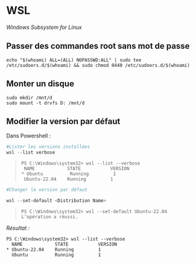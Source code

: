 # WSL
*Windows Subsystem for Linux*

## Passer des commandes root sans mot de passe  
```shell
echo "$(whoami) ALL=(ALL) NOPASSWD:ALL" | sudo tee /etc/sudoers.d/$(whoami) && sudo chmod 0440 /etc/sudoers.d/$(whoami)
```

## Monter un disque  

```shell
sudo mkdir /mnt/d
sudo mount -t drvfs D: /mnt/d
```

## Modifier la version par défaut  

Dans Powershell :  

```powershell
#Lister les versions installées  
wsl --list verbose  
```

>```
>PS C:\Windows\system32> wsl --list --verbose
>  NAME            STATE           VERSION
>* Ubuntu          Running         1
>  Ubuntu-22.04    Running         1
>```

```powershell
#Changer la version par défaut  

wsl --set-default <Distribution Name>  
```

>```
>PS C:\Windows\system32> wsl --set-default Ubuntu-22.04
>L’opération a réussi.
>```

*Résultat :*  

```
PS C:\Windows\system32> wsl --list --verbose
  NAME            STATE           VERSION
* Ubuntu-22.04    Running         1
  Ubuntu          Running         1
```
